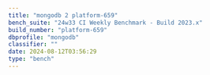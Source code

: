 ```yaml
---
title: "mongodb 2 platform-659"
bench_suite: "24w33 CI Weekly Benchmark - Build 2023.x"
build_number: "platform-659"
dbprofile: "mongodb"
classifier: ""
date: 2024-08-12T03:56:29
type: "bench"
---
```

